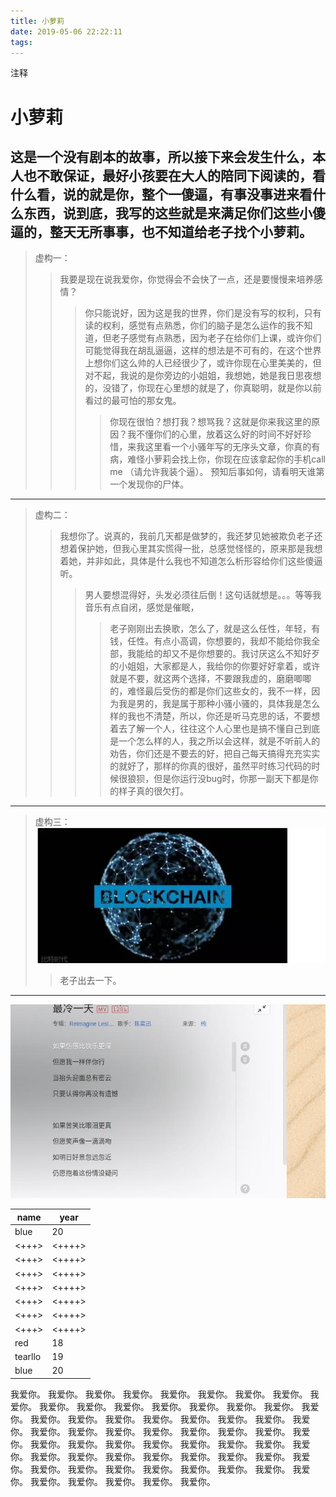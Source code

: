 ```yaml
---
title: 小萝莉
date: 2019-05-06 22:22:11
tags:
---
```

注释
<!--more-->
# 小萝莉
**这是一个没有剧本的故事，所以接下来会发生什么，本人也不敢保证，最好小孩要在大人的陪同下阅读的，看什么看，说的就是你，整个一傻逼，有事没事进来看什么东西，说到底，我写的这些就是来满足你们这些小傻逼的，整天无所事事，也不知道给老子找个小萝莉。**
----
> 虚构一：
>> 我要是现在说我爱你，你觉得会不会快了一点，还是要慢慢来培养感情？
>>> 你只能说好，因为这是我的世界，你们是没有写的权利，只有读的权利，感觉有点熟悉，你们的脑子是怎么运作的我不知道，但老子感觉有点熟悉，因为老子在给你们上课，或许你们可能觉得我在胡乱逼逼，这样的想法是不可有的，在这个世界上想你们这么帅的人已经很少了，或许你现在心里美美的，但对不起，我说的是你旁边的小姐姐，我想她，她是我日思夜想的，没错了，你现在心里想的就是了，你真聪明，就是你以前看过的最可怕的那女鬼。
>>>> 你现在很怕？想打我？想骂我？这就是你来我这里的原因？我不懂你们的心里，放着这么好的时间不好好珍惜，来我这里看一个小骚年写的无序头文章，你真的有病，难怪小萝莉会找上你，你现在应该拿起你的手机call me （请允许我装个逼）。
>>>> 预知后事如何，请看明天谁第一个发现你的尸体。

----
> 虚构二：
>> 我想你了。说真的，我前几天都是做梦的，我还梦见她被欺负老子还想着保护她，但我心里其实慌得一批，总感觉怪怪的，原来那是我想着她，并非如此，具体是什么我也不知道怎么析形容给你们这些傻逼听。
>>> 男人要想混得好，头发必须往后倒！这句话就想是。。。等等我音乐有点自闭，感觉是催眠，
>>>> 老子刚刚出去换歌，怎么了，就是这么任性，年轻，有钱，任性。有点小高调，你想要的，我却不能给你我全部，我能给的却又不是你想要的。我讨厌这么不知好歹的小姐姐，大家都是人，我给你的你要好好拿着，或许就是不要，就这两个选择，不要跟我虚的，磨磨唧唧的，难怪最后受伤的都是你们这些女的，我不一样，因为我是男的，我是属于那种小骚小骚的，具体我是怎么样的我也不清楚，所以，你还是听马克思的话，不要想着去了解一个人，往往这个人心里也是搞不懂自己到底是一个怎么样的人，我之所以会这样，就是不听前人的劝告，你们还是不要去的好，把自己每天搞得充充实实的就好了，那样的你真的很好，虽然平时练习代码的时候很狼狈，但是你运行没bug时，你那一副天下都是你的样子真的很欠打。
----
> 虚构三：![大哥](小萝莉/test.png)
>> 老子出去一下。
----
![test](小萝莉/sda.jpg)

|name|year|
|-----|-----|
|blue|20|:
|<+++>|<++++>|
|<+++>|<++++>|
|<+++>|<++++>|
|<+++>|<++++>|
|<+++>|<++++>|
|<+++>|<++++>|
|<+++>|<++++>|
|red|18|
|tearllo|19|
|blue|20|
我爱你。
我爱你。
我爱你。
我爱你。
我爱你。
我爱你。
我爱你。
我爱你。
我爱你。
我爱你。
我爱你。
我爱你。
我爱你。
我爱你。
我爱你。
我爱你。
我爱你。
我爱你。
我爱你。
我爱你。
我爱你。
我爱你。
我爱你。
我爱你。
我爱你。
我爱你。
我爱你。
我爱你。
我爱你。
我爱你。
我爱你。
我爱你。
我爱你。
我爱你。
我爱你。
我爱你。
我爱你。
我爱你。
我爱你。
我爱你。
我爱你。
我爱你。
我爱你。
我爱你。
我爱你。
我爱你。
我爱你。
我爱你。
我爱你。
我爱你。
我爱你。
我爱你。
我爱你。
我爱你。
我爱你。
我爱你。
我爱你。
我爱你。
我爱你。
我爱你。
我爱你。
我爱你。


